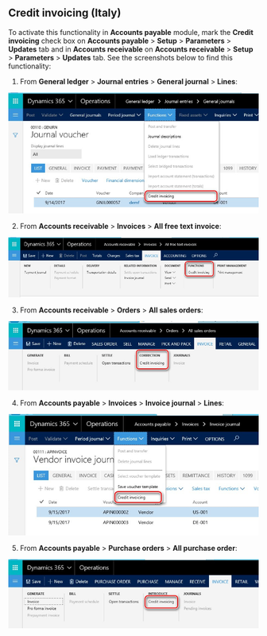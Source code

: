 ## Credit invoicing (Italy)

To activate this functionality in **Accounts payable** module, mark the **Credit invoicing** check box on **Accounts payable** > **Setup** > **Parameters** > **Updates** tab and in **Accounts receivable** on **Accounts receivable** > **Setup** > **Parameters** > **Updates** tab.
See the screenshots below to find this functionality:

1. From **General ledger** > **Journal entries** > **General journal** > **Lines**:

![ita-credit-invoicing-gl](./media/ita-credit-invoicing-gl.png)

2. From **Accounts receivable** > **Invoices** > **All free text invoice**:

![ita-credit-invoicing-fti](./media/ita-credit-invoicing-fti.png)

3. From **Accounts receivable** > **Orders** > **All sales orders**:

![ita-credit-invoicing-so](./media/ita-credit-invoicing-so.png)

4. From **Accounts payable** > **Invoices** > **Invoice journal** > **Lines**:

![ita-credit-invoicing-apij](./media/ita-credit-invoicing-apij.png)

5. From **Accounts payable** > **Purchase orders** > **All purchase order**:

![ita-credit-invoicing-po](./media/ita-credit-invoicing-po.png)

